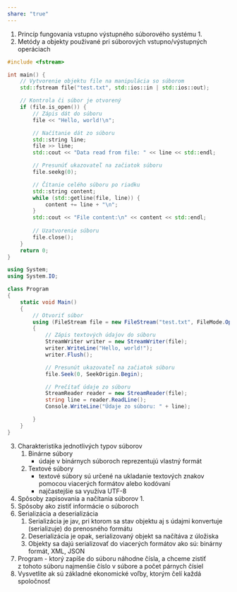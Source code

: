 ```yaml
---
share: "true"
---
```


1. Princíp fungovania vstupno výstupného súborového systému
	1. 
2. Metódy a objekty použivané pri súborových vstupno/výstupných operáciach

```cpp
#include <fstream>

int main() {
    // Vytvorenie objektu file na manipulácia so súborom
    std::fstream file("test.txt", std::ios::in | std::ios::out);

    // Kontrola či súbor je otvorený
    if (file.is_open()) {
        // Zápis dát do súboru
        file << "Hello, world!\n";

        // Načítanie dát zo súboru
        std::string line;
        file >> line;
        std::cout << "Data read from file: " << line << std::endl;

        // Presunúť ukazovateľ na začiatok súboru
        file.seekg(0);

        // Čítanie celého súboru po riadku
        std::string content;
        while (std::getline(file, line)) {
            content += line + "\n";
        }
        std::cout << "File content:\n" << content << std::endl;
        
        // Uzatvorenie súboru
        file.close();
    }
    return 0;
}
```

```csharp
using System;
using System.IO;

class Program
{
    static void Main()
    {
        // Otvoriť súbor
        using (FileStream file = new FileStream("test.txt", FileMode.OpenOrCreate, FileAccess.ReadWrite))
        {
            // Zápis textových údajov do súboru
            StreamWriter writer = new StreamWriter(file);
            writer.WriteLine("Hello, world!");
            writer.Flush();

            // Presunút ukazovateľ na začiatok súboru
            file.Seek(0, SeekOrigin.Begin);

            // Prečítať údaje zo súboru
            StreamReader reader = new StreamReader(file);
            string line = reader.ReadLine();
            Console.WriteLine("Údaje zo súboru: " + line);

        }
    }
}

```
3. Charakteristika jednotlivých typov súborov
	1. Binárne súbory
		- údaje v binárnych súboroch reprezentujú vlastný formát
	2. Textové súbory
		- textové súbory sú určené na ukladanie textových znakov pomocou viacerých formátov alebo kodóvaní
		- najčastejšie sa využíva UTF-8
4. Spôsoby zapisovania a načítania súborov
	1. 
5. Spôsoby ako zistiť informácie o súboroch
6. Serializácia a deserializácia
	1. Serializácia je jav, pri ktorom sa stav objektu aj s údajmi konvertuje (serializuje) do prenosného formátu
	2. Deserializácia je opak, serializovaný objekt sa načítáva z úložiska 
	3. Objekty sa dajú serializovať do viacerých formátov ako sú: binárny formát, XML, JSON
7. Program - ktorý zapíše do súboru náhodne čísla, a chceme zistiť z tohoto súboru najmenšie číslo v súbore a počet párnych čísiel
8. Vysvetlite ak sú základné ekonomické voľby, ktorým čelí každá spoločnosť